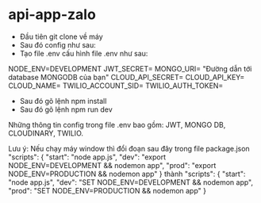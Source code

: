 # api-app-zalo


-  Đầu tiên git clone về máy
- Sau đó config như sau:
-   Tạo file .env cấu hình file .env như sau:

NODE_ENV=DEVELOPMENT
JWT_SECRET=
MONGO_URI= "Đường dẫn tới database MONGODB của bạn"
CLOUD_API_SECRET=
CLOUD_API_KEY=
CLOUD_NAME=
TWILIO_ACCOUNT_SID=
TWILIO_AUTH_TOKEN=

- Sau đó gõ lệnh npm install
- Sau đó gõ lệnh npm run dev

Những thông tin config trong file .env bao gồm: JWT, MONGO DB, CLOUDINARY, TWILIO.


Lưu ý: Nếu chạy máy window
thì đổi đoạn sau đây trong file package.json
 "scripts": {
    "start": "node app.js",
    "dev": "export NODE_ENV=DEVELOPMENT && nodemon app",
    "prod": "export NODE_ENV=PRODUCTION && nodemon app"
  }
  thành
   "scripts": {
    "start": "node app.js",
    "dev": "SET NODE_ENV=DEVELOPMENT && nodemon app",
    "prod": "SET NODE_ENV=PRODUCTION && nodemon app"
  }
  
  
  


